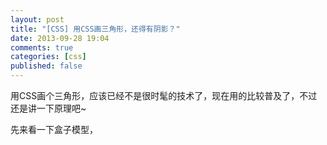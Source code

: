 ```yaml
---
layout: post
title: "[CSS] 用CSS画三角形，还得有阴影？"
date: 2013-09-28 19:04
comments: true
categories: [css]
published: false
---
```


用CSS画个三角形，应该已经不是很时髦的技术了，现在用的比较普及了，不过还是讲一下原理吧~

<!-- more -->

先来看一下盒子模型，